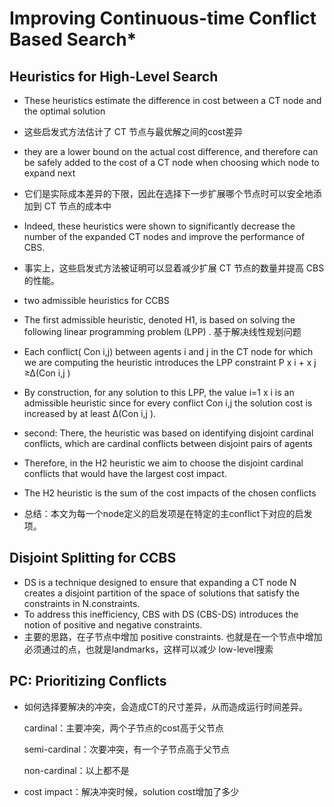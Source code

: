 # Improving Continuous-time Conflict Based Search*

## Heuristics for High-Level Search

- These heuristics estimate the difference in cost between a CT node and the optimal solution
- 这些启发式方法估计了 CT 节点与最优解之间的cost差异 
- they are a lower bound on the actual cost difference, and therefore can be safely added to the cost of a CT node when choosing which node to expand next
- 它们是实际成本差异的下限，因此在选择下一步扩展哪个节点时可以安全地添加到 CT 节点的成本中 
- Indeed, these heuristics were shown to significantly decrease the number of the expanded CT nodes and improve the performance of CBS.
- 事实上，这些启发式方法被证明可以显着减少扩展 CT 节点的数量并提高 CBS 的性能。 
- two admissible heuristics for CCBS
- The first admissible heuristic, denoted H1, is based on solving the following linear programming problem (LPP) .  基于解决线性规划问题
- Each conflict( Con i,j) between agents i and j in the CT node for which we are computing the heuristic introduces the LPP constraint P x i + x j ≥∆(Con i,j )
- By construction, for any solution to this LPP, the value i=1 x i is an admissible heuristic since for every conflict Con i,j the solution cost is increased by at least ∆(Con i,j ).

- second:  There, the heuristic was based on identifying disjoint cardinal conflicts, which are cardinal conflicts between disjoint pairs of agents
- Therefore, in the H2 heuristic we aim to choose the disjoint cardinal conflicts that would have the largest cost impact.
- The H2 heuristic is the sum of the cost impacts of the chosen conflicts



- 总结：本文为每一个node定义的启发项是在特定的主conflict下对应的启发项。

## Disjoint Splitting for CCBS

- DS is a technique designed to ensure that expanding a CT node N creates a disjoint partition of the space of solutions that satisfy the constraints in N.constraints.
- To address this inefficiency, CBS with DS (CBS-DS) introduces the notion of positive and negative constraints.
- 主要的思路，在子节点中增加 positive constraints. 也就是在一个节点中增加必须通过的点，也就是landmarks，这样可以减少 low-level搜索



## PC: Prioritizing Conflicts

- 如何选择要解决的冲突，会造成CT的尺寸差异，从而造成运行时间差异。

  cardinal：主要冲突，两个子节点的cost高于父节点

  semi-cardinal：次要冲突，有一个子节点高于父节点

  non-cardinal：以上都不是

- cost impact：解决冲突时候，solution cost增加了多少

